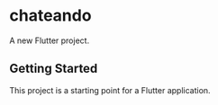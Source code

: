 # chateando

A new Flutter project.

## Getting Started

This project is a starting point for a Flutter application.

